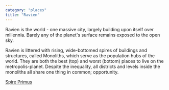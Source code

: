 ```yaml
---
category: "places"
title: "Ravien"
---
```


Ravien is the world - one massive city, largely building upon itself over millennia. Barely any of the planet's surface remains exposed to the open sky.

Ravien is littered with rising, wide-bottomed spires of buildings and structures, called Monoliths, which serve as the population hubs of the world. They are both the best (top) and worst (bottom) places to live on the metropolis-planet. Despite the inequality, all districts and levels inside the monoliths all share one thing in common; opportunity.

[Spire Primus](/places/spire-primus)
